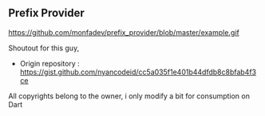 ## Prefix Provider

https://github.com/monfadev/prefix_provider/blob/master/example.gif

Shoutout for this guy,
* Origin repository : https://gist.github.com/nyancodeid/cc5a035f1e401b44dfdb8c8bfab4f3ce

All copyrights belong to the owner, i only modify a bit for consumption on Dart
